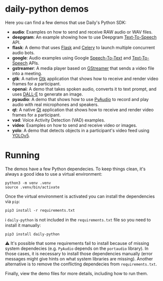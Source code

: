 # daily-python demos

Here you can find a few demos that use Daily's Python SDK:

- **audio**: Examples on how to send and receive RAW audio or WAV files.
- **deepgram**: An example showing how to use Deepgram [Text-To-Speech](https://developers.deepgram.com/docs/text-to-speech) API.
- **flask**: A demo that uses [Flask](https://flask.palletsprojects.com/) and [Celery](https://docs.celeryq.dev/) to launch multiple concurrent audio bots.
- **google**: Audio examples using Google [Speech-To-Text](https://cloud.google.com/speech-to-text) and [Text-To-Speech](https://cloud.google.com/text-to-speech) APIs.
- **gstreamer**: A media player based on [GStreamer](https://gstreamer.freedesktop.org/) that sends a video file into a meeting.
- **gtk**: A native [Gtk](https://www.gtk.org/) application that shows how to receive and render video frames for a participant.
- **openai**: A demo that takes spoken audio, converts it to text prompt, and uses [DALL-E](https://openai.com/dall-e) to generate an image.
- **pyaudio**: A demo that shows how to use [PyAudio](https://www.qt.io/qt-for-python) to record and play audio with real microphones and speakers.
- **qt**: A native [Qt](https://www.qt.io/qt-for-python) application that shows how to receive and render video frames for a participant.
- **vad**: Voice Activity Detection (VAD) examples.
- **video**: Examples on how to send and receive video or images.
- **yolo**: A demo that detects objects in a participant's video feed using [YOLOv5](https://pypi.org/project/yolov5/).

# Running

The demos have a few Python dependecies. To keep things clean, it's always a
good idea to use a virtual environment:

```
python3 -m venv .venv
source .venv/bin/activate
```

Once the virtual environment is activated you can install the dependencies via
`pip`:

```
pip3 install -r requirements.txt
```

ℹ️ `daily-python` is not included in the `requirements.txt` file so you need to
install it manually:

```
pip3 install daily-python
```

⚠️ It's possible that some requirements fail to install because of missing system
dependecies (e.g. `PyAudio` depends on the `portaudio` library). In those cases,
it is necessary to install those dependencies manually (error messages might
give hints on what system libraries are missing). Another alternative is to
remove the conflicting dependecies from `requirements.txt`.

Finally, view the demo files for more details, including how to run them.
